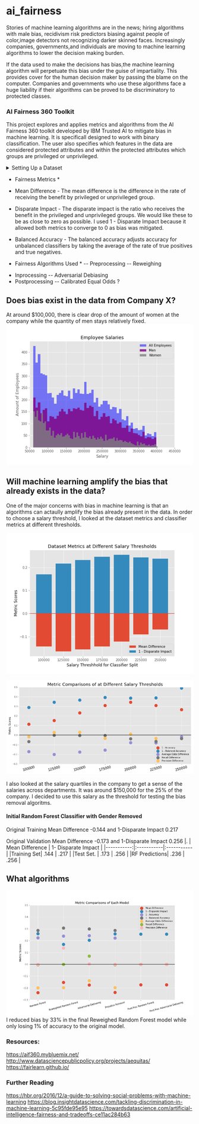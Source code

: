 

# ai_fairness
Stories of machine learning algorithms are in the news; hiring algorithms with male bias, recidivism risk predictors biasing against people of color,image detectors not recognizing darker skinned faces. Increasingly companies, governments,and individuals are moving to machine learning algorithms to lower the decision making burden.   

If the data used to make the decisions has bias,the machine learning algorithm will perpetuate this bias under the guise of impartiality. This provides cover for the human decision maker by passing the blame on the computer. Companies and governments who use these algorithms face a huge liability if their algorithms can be proved to be discriminatory to protected classes. 


### AI Fairness 360 Toolkit 
This project explores and applies metrics and algorithms from the AI Fairness 360
toolkit developed by IBM Trusted AI to mitigate bias in machine learning.  It is specificall designed to work with binary classification.   The user also specifies which features in the data are considered protected attributes and within the protected attributes which groups are privileged or unprivileged.  

<details >
  <summary>
    Setting Up a Dataset
  </summary>
<img src='https://github.com/branlindsey/ai_fairness/blob/master/images/Screen%20Shot%202020-06-09%20at%209.16.12%20PM.png'>
</details>

* Fairness Metrics *
- Mean Difference - The mean difference is the difference in the rate of receiving the benefit by privileged or unprivileged group.  
- Disparate Impact - The disparate impact is the ratio who receives the benefit in the privileged and unprivileged groups.  We would like these to be as close to zero as possible.  I used 1 - Disparate Impact because it allowed both metrics to converge to 0 as bias was mitigated.  

- Balanced Accuracy -  The balanced accuracy adjusts accuracy for unbalanced classifiers by taking the average of the rate of true positives and true negatives. 


* Fairness Algorithms Used * 
-- Preprocessing 
-- Reweighing
- Inprocessing
-- Adversarial Debiasing
- Postprocessing
-- Calibrated Equal Odds ?


## Does bias exist in the data from Company X? 

At around \$100,000, there is clear drop of the amount of women at the company while the quantity of men stays relatively fixed.   
![salary_image](https://github.com/branlindsey/ai_fairness/blob/master/images/salaries_edited.png)



## Will machine learning amplify the bias that already exists in the data? 
One of the major concerns with bias in machine learning is that an algorithms can actaully amplify the bias already present in the data. 
In order to choose a salary threshold, I looked at the dataset metrics and classifier metrics at different thresholds. 

![Dataset Metrics at Different Salary Thresholds](https://github.com/branlindsey/ai_fairness/blob/master/images/model_metrics.png)

![Classifier Metrics at Different Salary Thresholds](https://github.com/branlindsey/ai_fairness/blob/master/images/salary_thresholds_classifier_metrics.png)

 I also looked at the salary quartiles in the company to get a sense of the salaries across departments. It was around \$150,000 for the 25% of the company.  I decided to use this salary as the threshold for testing the bias removal algoritms.   

#### Initial Random Forest Classifier with Gender Removed 
Original Training Mean Difference -0.144 and 1-Disparate Impact 0.217 

Original Validation Mean Difference -0.173 and 1-Disparate Impact 0.256 
|.           |  Mean Difference  | 1- Disparate Impact   |
|-----------:|:-----------|:-----------|
|Training Set|    .144    |   .217    |
|Test Set.   |    .173    |   .256     |
|RF Predictions|   .236    |  .256     |


## What algorithms 



![model_metrics](https://github.com/branlindsey/ai_fairness/blob/master/images/model_150_metrics.png)
 I reduced bias by 33% in the final Reweighed Random Forest model while only losing 1% of accuracy to the original model. 
### Resources:
https://aif360.mybluemix.net/
http://www.datasciencepublicpolicy.org/projects/aequitas/
https://fairlearn.github.io/

### Further Reading 
https://hbr.org/2016/12/a-guide-to-solving-social-problems-with-machine-learning
https://blog.insightdatascience.com/tackling-discrimination-in-machine-learning-5c95fde95e95
https://towardsdatascience.com/artificial-intelligence-fairness-and-tradeoffs-ce11ac284b63
